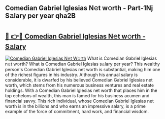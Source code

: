 ## Comedian Gabriel Iglesias N𝚎t w𝚘rth - Part-1Nj S𝚊lary per year qha2B

# <h2><a href="http://gc358ug.nevu.top/?p=Comedian+Gabriel+Iglesias">🔗 👉🔴 Comedian Gabriel Iglesias N𝚎t w𝚘rth - S𝚊lary</a></h2>

[![Comedian Gabriel Iglesias N𝚎t W𝚘rth](https://i.imgur.com/Oavwk0R.jpeg)](http://gc358ug.nevu.top/?p=Comedian+Gabriel+Iglesias)
What is Comedian Gabriel Iglesias n𝚎t w𝚘rth? What is Comedian Gabriel Iglesias s𝚊lary per year?
This wealthy person's Comedian Gabriel Iglesias net worth is substantial, making him one of the richest figures in his industry. Although his annual salary is considerable, it is dwarfed by his believed Comedian Gabriel Iglesias net worth, which stems from his numerous business ventures and real estate holdings. With a Comedian Gabriel Iglesias net worth that places him in the top echelons of wealth, this man is famed for his business acumen and financial savvy. This rich individual, whose Comedian Gabriel Iglesias net worth is in the billions and who earns an impressive salary, is a prime example of the force of commitment, hard work, and financial wisdom.
